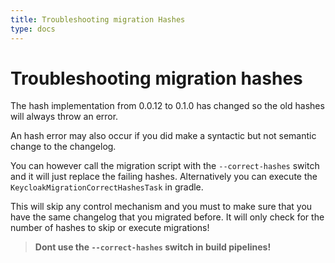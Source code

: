 ```yaml
---
title: Troubleshooting migration Hashes
type: docs
---
```

# Troubleshooting migration hashes

The hash implementation from 0.0.12 to 0.1.0 has changed so the old hashes will always throw an error.

An hash error may also occur if you did make a syntactic but not semantic change to the changelog.

You can however call the migration script with the `--correct-hashes` switch and it will just replace the failing hashes.
Alternatively you can execute the `KeycloakMigrationCorrectHashesTask` in gradle.

This will skip any control mechanism and you must to make sure that you have the same changelog that you migrated before.
It will only check for the number of hashes to skip or execute migrations!

> **Dont use the `--correct-hashes` switch in build pipelines!**


